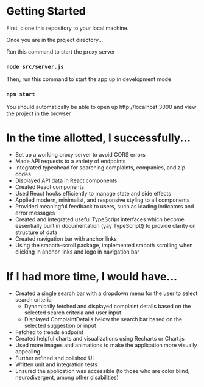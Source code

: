 # Getting Started

First, clone this repository to your local machine.

Once you are in the project directory...

Run this command to start the proxy server
### `node src/server.js`

Then, run this command to start the app up in development mode
### `npm start`

You should automatically be able to open up http://localhost:3000 and view the project in the browser


# In the time allotted, I successfully...
* Set up a working proxy server to avoid CORS errors
* Made API requests to a variety of endpoints
* Integrated typeahead for searching complaints, companies, and zip codes
* Displayed API data in React components
* Created React components
* Used React hooks efficiently to manage state and side effects
* Applied modern, minimalist, and responsive styling to all components
* Provided meaningful feedback to users, such as loading indicators and error messages
* Created and integrated useful TypeScript interfaces which become essentially built in documentation (yay TypeScript!) to provide clarity on structure of data
* Created navigation bar with anchor links
* Using the smooth-scroll package, implemented smooth scrolling when clicking in anchor links and logo in navigation bar

# If I had more time, I would have...
* Created a single search bar with a dropdown menu for the user to select search criteria
    * Dynamically fetched and displayed complaint details based on the selected search criteria and user input
    * Displayed ComplaintDetails below the search bar based on the selected suggestion or input
* Fetched to trends endpoint
* Created helpful charts and visualizations using Recharts or Chart.js
* Used more images and animations to make the application more visually appealing
* Further refined and polished UI
* Written unit and integration tests
* Ensured the application was accessible (to those who are color blind, neurodivergent, among other disabilities)